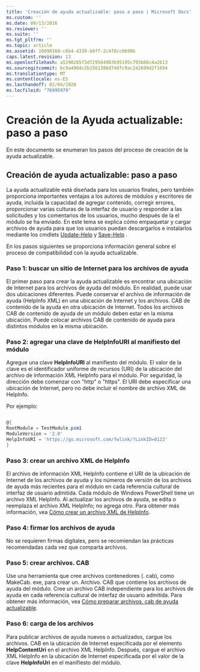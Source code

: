 ```yaml
---
title: 'Creación de ayuda actualizable: paso a paso | Microsoft Docs'
ms.custom: ''
ms.date: 09/13/2016
ms.reviewer: ''
ms.suite: ''
ms.tgt_pltfrm: ''
ms.topic: article
ms.assetid: 10098160-c6b4-4339-b8ff-2c4f8cc0699b
caps.latest.revision: 13
ms.openlocfilehash: a5290265f3d729504983b95195c793b88c4a2613
ms.sourcegitcommit: bc9a4904c2b1561386d748fc9ac242699d2f1694
ms.translationtype: MT
ms.contentlocale: es-ES
ms.lasthandoff: 02/04/2020
ms.locfileid: "76995979"
---
```

# <a name="updatable-help-authoring-step-by-step"></a>Creación de la Ayuda actualizable: paso a paso

En este documento se enumeran los pasos del proceso de creación de la ayuda actualizable.

## <a name="authoring-updatable-help-step-by-step"></a>Creación de ayuda actualizable: paso a paso

La ayuda actualizable está diseñada para los usuarios finales, pero también proporciona importantes ventajas a los autores de módulos y escritores de ayuda, incluida la capacidad de agregar contenido, corregir errores, proporcionar varias culturas de la interfaz de usuario y responder a las solicitudes y los comentarios de los usuarios, mucho después de la el módulo se ha enviado. En este tema se explica cómo empaquetar y cargar archivos de ayuda para que los usuarios puedan descargarlos e instalarlos mediante los cmdlets [Update-Help](/powershell/module/Microsoft.PowerShell.Core/Update-Help) y [Save-Help](/powershell/module/Microsoft.PowerShell.Core/Save-Help) .

En los pasos siguientes se proporciona información general sobre el proceso de compatibilidad con la ayuda actualizable.

### <a name="step-1-find-an-internet-site-for-your-help-files"></a>Paso 1: buscar un sitio de Internet para los archivos de ayuda

El primer paso para crear la ayuda actualizable es encontrar una ubicación de Internet para los archivos de ayuda del módulo. En realidad, puede usar dos ubicaciones diferentes. Puede conservar el archivo de información de ayuda (HelpInfo XML) en una ubicación de Internet y los archivos. CAB de contenido de la ayuda en otra ubicación de Internet. Todos los archivos CAB de contenido de ayuda de un módulo deben estar en la misma ubicación. Puede colocar archivos CAB de contenido de ayuda para distintos módulos en la misma ubicación.

### <a name="step-2-add-a-helpinfouri-key-to-your-module-manifest"></a>Paso 2: agregar una clave de HelpInfoURI al manifiesto del módulo

Agregue una clave **HelpInfoURI** al manifiesto del módulo. El valor de la clave es el identificador uniforme de recursos (URI) de la ubicación del archivo de información XML HelpInfo para el módulo. Por seguridad, la dirección debe comenzar con "http" o "https". El URI debe especificar una ubicación de Internet, pero no debe incluir el nombre de archivo XML de HelpInfo.

Por ejemplo:

```powershell

@{
RootModule = TestModule.psm1
ModuleVersion = '2.0'
HelpInfoURI = 'https://go.microsoft.com/fwlink/?LinkID=0123'
}
```

### <a name="step-3-create-a-helpinfo-xml-file"></a>Paso 3: crear un archivo XML de HelpInfo

El archivo de información XML HelpInfo contiene el URI de la ubicación de Internet de los archivos de ayuda y los números de versión de los archivos de ayuda más recientes para el módulo en cada referencia cultural de interfaz de usuario admitida. Cada módulo de Windows PowerShell tiene un archivo XML HelpInfo. Al actualizar los archivos de ayuda, se edita o reemplaza el archivo XML HelpInfo; no agrega otro. Para obtener más información, vea [Cómo crear un archivo XML de HelpInfo](./how-to-create-a-helpinfo-xml-file.md).

### <a name="step-4-sign-your-help-files"></a>Paso 4: firmar los archivos de ayuda

No se requieren firmas digitales, pero se recomiendan las prácticas recomendadas cada vez que comparta archivos.

### <a name="step-5-create-cab-files"></a>Paso 5: crear archivos. CAB

Use una herramienta que cree archivos contenedores (. cab), como MakeCab. exe, para crear un. Archivo. CAB que contiene los archivos de ayuda del módulo. Cree un archivo CAB independiente para los archivos de ayuda en cada referencia cultural de interfaz de usuario admitida. Para obtener más información, vea [Cómo preparar archivos. cab de ayuda actualizable](./how-to-prepare-updatable-help-cab-files.md).

### <a name="step-6-upload-your-files"></a>Paso 6: carga de los archivos

Para publicar archivos de ayuda nuevos o actualizados, cargue los archivos. CAB en la ubicación de Internet especificada por el elemento **HelpContentUri** en el archivo XML HelpInfo. Después, cargue el archivo XML HelpInfo en la ubicación de Internet especificada por el valor de la clave **HelpInfoUri** en el manifiesto del módulo.
